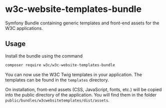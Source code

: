 # w3c-website-templates-bundle
Symfony Bundle containing generic templates and front-end assets for the W3C applications.

## Usage
Install the bundle using the command

```bash
composer require w3c/w3c-website-templates-bundle
```

You can now use the W3C Twig templates in your application. The templates can be found in the `templates` directory.

On installation, front-end assets (CSS, JavaScript, fonts, etc.) will be copied into the public directory of the application.
You will find them in the folder `public/bundles/w3cwebsitetemplates/dist/assets`.